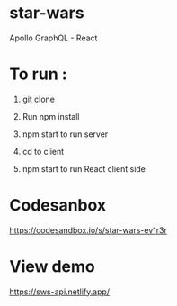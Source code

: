# star-wars
Apollo GraphQL - React

# To run :
1. git clone

2. Run npm install

3. npm start to run server

4. cd to client

5. npm start to run React client side

# Codesanbox
https://codesandbox.io/s/star-wars-ev1r3r

# View demo
https://sws-api.netlify.app/

